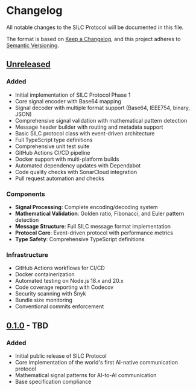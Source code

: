 # Changelog

All notable changes to the SILC Protocol will be documented in this file.

The format is based on [Keep a Changelog](https://keepachangelog.com/en/1.0.0/),
and this project adheres to [Semantic Versioning](https://semver.org/spec/v2.0.0.html).

## [Unreleased]

### Added
- Initial implementation of SILC Protocol Phase 1
- Core signal encoder with Base64 mapping
- Signal decoder with multiple format support (Base64, IEEE754, binary, JSON)
- Comprehensive signal validation with mathematical pattern detection
- Message header builder with routing and metadata support
- Basic SILC protocol class with event-driven architecture
- Full TypeScript type definitions
- Comprehensive unit test suite
- GitHub Actions CI/CD pipeline
- Docker support with multi-platform builds
- Automated dependency updates with Dependabot
- Code quality checks with SonarCloud integration
- Pull request automation and checks

### Components
- **Signal Processing**: Complete encoding/decoding system
- **Mathematical Validation**: Golden ratio, Fibonacci, and Euler pattern detection
- **Message Structure**: Full SILC message format implementation
- **Protocol Core**: Event-driven protocol with performance metrics
- **Type Safety**: Comprehensive TypeScript definitions

### Infrastructure
- GitHub Actions workflows for CI/CD
- Docker containerization
- Automated testing on Node.js 18.x and 20.x
- Code coverage reporting with Codecov
- Security scanning with Snyk
- Bundle size monitoring
- Conventional commits enforcement

## [0.1.0] - TBD

### Added
- Initial public release of SILC Protocol
- Core implementation of the world's first AI-native communication protocol
- Mathematical signal patterns for AI-to-AI communication
- Base specification compliance

[Unreleased]: https://github.com/yourusername/silc-protocol/compare/v0.1.0...HEAD
[0.1.0]: https://github.com/yourusername/silc-protocol/releases/tag/v0.1.0